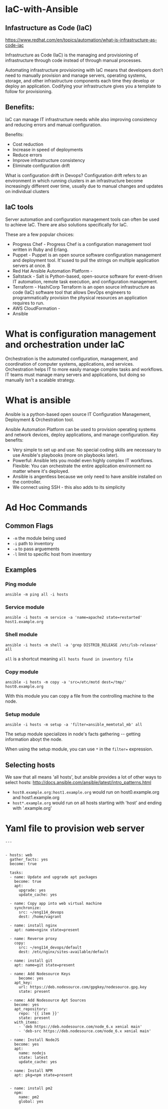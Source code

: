 # IaC-with-Ansible

## Infastructure as Code (IaC)
https://www.redhat.com/en/topics/automation/what-is-infrastructure-as-code-iac

Infrastructure as Code (IaC) is the managing and provisioning of infrastructure through code instead of through manual processes.

Automating infrastructure provisioning with IaC means that developers don’t need to manually provision and manage servers, operating systems, storage, and other infrastructure components each time they develop or deploy an application. Codifying your infrastructure gives you a template to follow for provisioning.

## Benefits:
IaC can manage IT infrastructure needs while also improving consistency and reducing errors and manual configuration.

Benefits:
- Cost reduction
- Increase in speed of deployments
- Reduce errors 
- Improve infrastructure consistency
- Eliminate configuration drift

What is configuration drift in Devops?
Configuration drift refers to an environment in which running clusters in an infrastructure become increasingly different over time, usually due to manual changes and updates on individual clusters

## IaC tools
Server automation and configuration management tools can often be used to achieve IaC. There are also solutions specifically for IaC. 

These are a few popular choices:
- Progress Chef - Progress Chef is a configuration management tool written in Ruby and Erlang.
- Puppet - Puppet is an open source software configuration management and deployment tool. It'sused to pull the strings on multiple application servers at once. B
- Red Hat Ansible Automation Platform - 
- Saltstack - Salt is Python-based, open-source software for event-driven IT automation, remote task execution, and configuration management.
- Terraform - HashiCorp Terraform is an open source infrastructure as code (IaC) software tool that allows DevOps engineers to programmatically provision the physical resources an application requires to run. 
- AWS CloudFormation - 
- Ansible 

# What is configuration management and orchestration under IaC
Orchestration is the automated configuration, management, and coordination of computer systems, applications, and services. Orchestration helps IT to more easily manage complex tasks and workflows. IT teams must manage many servers and applications, but doing so manually isn't a scalable strategy.

# What is ansible
Ansible is a python-based open source IT Configuration Management, Deployment & Orchestration tool.

Ansible Automation Platform can be used to provision operating systems and network devices, deploy applications, and manage configuration.
 Key benefits:
 - Very simple to set up and use: No special coding skills are necessary to use Ansible's playbooks (more on playbooks later). 
 - Powerful: Ansible lets you model even highly complex IT workflows. Flexible: You can orchestrate the entire application environment no matter where it's deployed.
 - Ansible is angentless because we only need to have ansible installed on the controller. 
- We connect using SSH - this also adds to its simplicity

# Ad Hoc Commands

##  Common Flags
- ``-m`` the module being used
- ``-i`` path to inventory
- ``-a`` to pass arguements
- ``-l`` limit to specific host from inventory

## Examples

### Ping module
``ansible -m ping all -i hosts``

### Service module
``ansible -i hosts -m service -a 'name=apache2 state=restarted' host1.example.org``

### Shell module
``ansible -i hosts -m shell -a 'grep DISTRIB_RELEASE /etc/lsb-release' all``

 ``all`` is a shortcut meaning ``all hosts found in inventory file``

### Copy module
``ansible -i hosts -m copy -a 'src=/etc/motd dest=/tmp/' host0.example.org``

With this module you can copy a file from the controlling machine to the node.

### Setup module
``ansible -i hosts -m setup -a 'filter=ansible_memtotal_mb' all``

The setup module specializes in node's facts gathering -- getting information aboyt the node.

When using the setup module, you can use ``*`` in the ``filter=`` expression.

## Selecting hosts

We saw that all means 'all hosts', but ansible provides a lot of other ways to select hosts: http://docs.ansible.com/ansible/latest/intro_patterns.html

- ``host0.example.org:host1.example.org`` would run on host0.example.org and host1.example.org
- ``host*.example.org`` would run on all hosts starting with 'host' and ending with '.example.org'

# Yaml file to provision web server
```
---


- hosts: web
  gather_facts: yes
  become: true

  tasks:
  - name: Update and upgrade apt packages
    become: true
    apt:
      upgrade: yes
      update_cache: yes

  - name: Copy app into web virtual machine
    synchronize:
      src: ~/eng114_devops
      dest: /home/vagrant

  - name: install nginx
    apt: name=nginx state=present

  - name: Reverse proxy
    copy:
      src: ~/eng114_devops/default
      dest: /etc/nginx/sites-available/default

  - name: install git
    apt: name=git state=present

  - name: Add Nodesource Keys
      become: yes
    apt_key:
      url: https://deb.nodesource.com/gpgkey/nodesource.gpg.key
      state: present

  - name: Add Nodesource Apt Sources
    become: yes
    apt_repository:
      repo: '{{ item }}'
      state: present
    with_items:
      - 'deb https://deb.nodesource.com/node_6.x xenial main'
      - 'deb-src https://deb.nodesource.com/node_6.x xenial main'

  - name: Install NodeJS
    become: yes
    apt:
      name: nodejs
      state: latest
      update_cache: yes

  - name: Install NPM
    apt: pkg=npm state=present


  - name: install pm2
    npm:
      name: pm2
      global: yes
```







